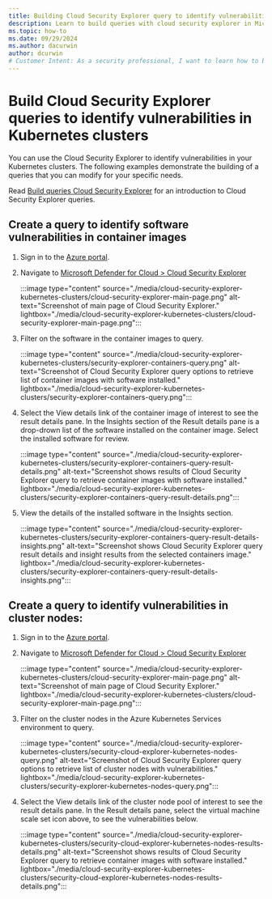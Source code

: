 ```yaml
---
title: Building Cloud Security Explorer query to identify vulnerabilities in Kubernetes clusters
description: Learn to build queries with cloud security explorer in Microsoft Defender for Cloud to investigate vulnerabilities Kubernetes clusters
ms.topic: how-to
ms.date: 09/29/2024
ms.author: dacurwin
author: dcurwin
# Customer Intent: As a security professional, I want to learn how to build queries with Cloud Security Explorer in Microsoft Defender for Cloud to show vulnerabilities in Kubernetes clusters.
---
```


# Build Cloud Security Explorer queries to identify vulnerabilities in Kubernetes clusters

You can use the Cloud Security Explorer to identify vulnerabilities in your Kubernetes clusters. The following examples demonstrate the building of a queries that you can modify for your specific needs.

Read [Build queries Cloud Security Explorer](how-to-manage-cloud-security-explorer.md) for an introduction to Cloud Security Explorer queries.

## Create a query to identify software vulnerabilities in container images

1. Sign in to the [Azure portal](https://portal.azure.com).

1. Navigate to [Microsoft Defender for Cloud > Cloud Security Explorer](https://ms.portal.azure.com/#view/Microsoft_Azure_Security/SecurityMenuBlade/~/SecurityGraph)

    :::image type="content" source="./media/cloud-security-explorer-kubernetes-clusters/cloud-security-explorer-main-page.png" alt-text="Screenshot of main page of Cloud Security Explorer." lightbox="./media/cloud-security-explorer-kubernetes-clusters/cloud-security-explorer-main-page.png":::

1. Filter on the software in the container images to query.

    :::image type="content" source="./media/cloud-security-explorer-kubernetes-clusters/security-explorer-containers-query.png" alt-text="Screenshot of Cloud Security Explorer query options to retrieve list of container images with software installed." lightbox="./media/cloud-security-explorer-kubernetes-clusters/security-explorer-containers-query.png":::

1. Select the View details link of the container image of interest to see the result details pane. In the Insights section of the Result details pane is a drop-drown list of the software installed on the container image. Select the installed software for review.

    :::image type="content" source="./media/cloud-security-explorer-kubernetes-clusters/security-explorer-containers-query-result-details.png" alt-text="Screenshot shows results of Cloud Security Explorer query to retrieve container images with software installed." lightbox="./media/cloud-security-explorer-kubernetes-clusters/security-explorer-containers-query-result-details.png":::

1. View the details of the installed software in the Insights section.

    :::image type="content" source="./media/cloud-security-explorer-kubernetes-clusters/security-explorer-containers-query-result-details-insights.png" alt-text="Screenshot shows Cloud Security Explorer query result details and insight results from the selected containers image." lightbox="./media/cloud-security-explorer-kubernetes-clusters/security-explorer-containers-query-result-details-insights.png":::

## Create a query to identify vulnerabilities in cluster nodes:

1. Sign in to the [Azure portal](https://portal.azure.com).

1. Navigate to [Microsoft Defender for Cloud > Cloud Security Explorer](https://ms.portal.azure.com/#view/Microsoft_Azure_Security/SecurityMenuBlade/~/SecurityGraph)

    :::image type="content" source="./media/cloud-security-explorer-kubernetes-clusters/cloud-security-explorer-main-page.png" alt-text="Screenshot of main page of Cloud Security Explorer." lightbox="./media/cloud-security-explorer-kubernetes-clusters/cloud-security-explorer-main-page.png":::

1. Filter on the cluster nodes in the Azure Kubernetes Services environment to query.

    :::image type="content" source="./media/cloud-security-explorer-kubernetes-clusters/security-cloud-explorer-kubernetes-nodes-query.png" alt-text="Screenshot of Cloud Security Explorer query options to retrieve list of cluster nodes with vulnerabilities." lightbox="./media/cloud-security-explorer-kubernetes-clusters/security-explorer-kubernetes-nodes-query.png":::

1. Select the View details link of the cluster node pool of interest to see the result details pane. In the Result details pane, select the virtual machine scale set icon above, to see the vulnerabilities below.

    :::image type="content" source="./media/cloud-security-explorer-kubernetes-clusters/security-cloud-explorer-kubernetes-nodes-results-details.png" alt-text="Screenshot shows results of Cloud Security Explorer query to retrieve container images with software installed." lightbox="./media/cloud-security-explorer-kubernetes-clusters/security-cloud-explorer-kubernetes-nodes-results-details.png":::